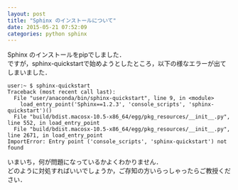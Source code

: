 ```yaml
---
layout: post
title: "Sphinx のインストールについて"
date: 2015-05-21 07:52:09
categories: python sphinx
---
```

<p>Sphinx のインストールをpipでしました．<br>
ですが，sphinx-quickstartで始めようとしたところ，以下の様なエラーが出てしまいました．</p>

<pre><code>user:~ $ sphinx-quickstart
Traceback (most recent call last):
  File "user/anaconda/bin/sphinx-quickstart", line 9, in &lt;module&gt;
    load_entry_point('Sphinx==1.2.3', 'console_scripts', 'sphinx-quickstart')()
  File "build/bdist.macosx-10.5-x86_64/egg/pkg_resources/__init__.py", line 552, in load_entry_point
  File "build/bdist.macosx-10.5-x86_64/egg/pkg_resources/__init__.py", line 2671, in load_entry_point
ImportError: Entry point ('console_scripts', 'sphinx-quickstart') not found
</code></pre>

<p>いまいち，何が問題になっているかよくわかりません．<br>
どのように対処すればいいでしょうか，ご存知の方いらっしゃったらご教授ください．</p>
